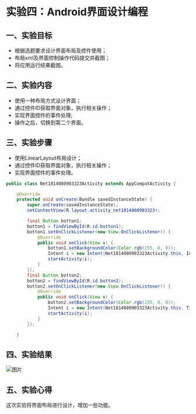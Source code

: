 # 实验四：Android界面设计编程

## 一、实验目标
- 根据选题要求设计界面布局及控件使用；
- 布局xml及界面控制操作代码提交并截图；
- 将应用运行结果截图。

## 二、实验内容 
- 使用一种布局方式设计界面； 
-  通过控件ID获取界面对象，执行相关操作； 
-  实现界面控件的事件处理; 
-  操作之后，切换到第二个界面。 

## 三、实验步骤
- 使用LinearLayout布局设计；
- 通过控件ID获取界面对象，执行相关操作；
- 实现界面控件的事件处理。
```java
public class Net1814080903323Activity extends AppCompatActivity {

    @Override
    protected void onCreate(Bundle savedInstanceState) {
        super.onCreate(savedInstanceState);
        setContentView(R.layout.activity_net1814080903323);

        final Button botton1;
        botton1 = findViewById(R.id.button1);
        botton1.setOnClickListener(new View.OnClickListener() {
            @Override
            public void onClick(View v) {
                botton1.setBackgroundColor(Color.rgb(255, 0, 0));
                Intent i = new Intent(Net1814080903323Activity.this, InvitationActivity.class);
                startActivity(i);
            }
        });
        final Button botton2;
        botton2 = findViewById(R.id.button2);
        botton2.setOnClickListener(new View.OnClickListener() {
            @Override
            public void onClick(View v) {
                botton2.setBackgroundColor(Color.rgb(255, 0, 0));
                Intent i = new Intent(Net1814080903323Activity.this, TipsActivity.class);
                startActivity(i);
            }
        });

    }
```

## 四、实验结果
![图片](https://github.com/joshua-ben/android-labs-2020/blob/master/students/net1814080903323/test4.jpg)

## 五、实验心得
  这次实验将界面布局进行设计，增加一些功能。
